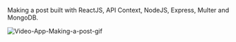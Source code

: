 Making a post built with ReactJS, API Context, NodeJS, Express, Multer and MongoDB.


![Video-App-Making-a-post-gif](https://github.com/Qarola/making-a-post-stack-mern/assets/67078790/d4b1a2c9-d98f-4f8a-8fee-7517cfe7ca39)
